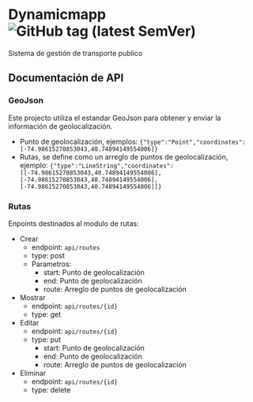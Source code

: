 # Dynamicmapp ![GitHub tag (latest SemVer)](https://img.shields.io/github/v/tag/HackathonNicaragua2019/dynamicmapp_Web?sort=semver&style=plastic)
Sistema de gestión de transporte publico
## Documentación de API
### GeoJson
Este projecto utiliza el estandar GeoJson para obtener y enviar la información de geolocalización.
* Punto de geolocalización, ejemplos: `{"type":"Point","coordinates":[-74.98615270853043,40.74894149554006]}`
* Rutas, se define como un arreglo de puntos de geolocalización, ejemplo: `{"type":"LineString","coordinates":[[-74.98615270853043,40.74894149554006], [-74.98615270853043,40.74894149554006], [-74.98615270853043,40.74894149554006]]}`
### Rutas
Enpoints destinados al modulo de rutas:
* Crear
    * endpoint: `api/routes`
    * type: post
    * Parametros:
        * start: Punto de geolocalización
        * end: Punto de geolocalización
        * route: Arreglo de puntos de geolocalización
* Mostrar
    * endpoint: `api/routes/{id}`
    * type: get
* Editar
    * endpoint: `api/routes/{id}`
    * type: put
        * start: Punto de geolocalización
        * end: Punto de geolocalización
        * route: Arreglo de puntos de geolocalización
* Eliminar 
    * endpoint: `api/routes/{id}`
    * type: delete